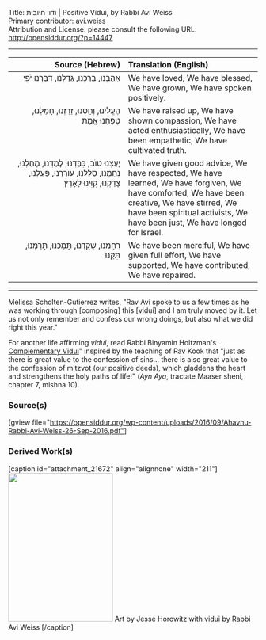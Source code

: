 <html>
<head></head>
<body>
Title: ודוי חיובית | Positive Vidui, by Rabbi Avi Weiss<br />
Primary contributor: avi.weiss<br />
Attribution and License: please consult the following URL: <a href="http://opensiddur.org/?p=14447">http://opensiddur.org/?p=14447</a>
<p />
<hr />

<table style="margin-left: auto;margin-right: auto;" class="draggable">
<thead><tr><th id="x" style="text-align: right;">Source (Hebrew)</th><th style="text-align: left;">Translation (English)</th></tr></thead>
<tbody>
<tr><td style="vertical-align:top;" width="46%">
<div class="liturgy" style="text-align: right;"><span lang="he">
אָהַבְנוּ, 
בֵּרַכְנוּ, 
גָּדַלְנוּ, 
דִּבַּרְנוּ יֹפִי
</span></div></td>

<td style="vertical-align:top;" width="53%"><div class="english">
We have loved,
We have blessed,
We have grown,
We have spoken positively.
</div></td>
</tr>

<tr><td style="vertical-align:top;" width="46%">
<div class="liturgy" style="text-align: right;"><span lang="he">
הֶעֱלִינוּ, 
וְחַסְנוּ, 
זֵרַזְנוּ, 
חָמַלְנוּ, 
טִפַּחְנוּ אֱמֶת
</span></div></td>

<td style="vertical-align:top;" width="53%"><div class="english">
We have raised up,
We have shown compassion,
We have acted enthusiastically,
We have been empathetic,
We have cultivated truth.
</div></td>
</tr>

<tr><td style="vertical-align:top;" width="46%">
<div class="liturgy" style="text-align: right;"><span lang="he">
יָעַצְנוּ טוֺב, 
כִּבַּדְנוּ, 
לָמַדְנוּ, 
מָחַלְנוּ, 
נִחַמְנוּ, 
סָלַלְנוּ, 
עוֺרַרְנוּ, 
פָּעַלְנוּ, 
צָדַקְנוּ, 
קִוִּינוּ לָאָרֶץ
</span></div></td>

<td style="vertical-align:top;" width="53%"><div class="english">
We have given good advice,
We have respected,
We have learned,
We have forgiven,
We have comforted,
We have been creative,
We have stirred,
We have been spiritual activists, 
We have been just,
We have longed for Israel.
</div></td>
</tr>

<tr><td style="vertical-align:top;" width="46%">
<div class="liturgy" style="text-align: right;"><span lang="he">
רִחַמְנוּ,
שָׁקַדְנוּ,
תָּמַכְנוּ,
תָּרַמְנוּ,
תִּקַּנּוּ
</span></div></td>

<td style="vertical-align:top;" width="53%"><div class="english">
We have been merciful,
We have given full effort,
We have supported,
We have contributed,
We have repaired.
</div></td>
</tr>
</tbody></table>

<hr />

Melissa Scholten-Gutierrez writes, "Rav Avi spoke to us a few times as he was working through [composing] this [vidui] and I am truly moved by it. Let us not only remember and confess our wrong doings, but also what we did right this year."

For another life affirming <em>vidui</em>, read Rabbi Binyamin Holtzman's <a href="https://opensiddur.org/prayers-for/special-days/high-holy-days/yom-kippur/havidui-ha-mashlim-by-binyamin-holtzman/">Complementary Vidui</a>" inspired by the teaching of Rav Kook that "just as there is great value to the confession of sins... there is also great value to the confession of mitzvot (our positive deeds), which gladdens the heart and strengthens the holy paths of life!" (<em>Ayn Aya</em>, tractate Maaser sheni, chapter 7, mishna 10).

<h3>Source(s)</h3>

[gview file="https://opensiddur.org/wp-content/uploads/2016/09/Ahavnu-Rabbi-Avi-Weiss-26-Sep-2016.pdf"]

<h3>Derived Work(s)</h3>

[caption id="attachment_21672" align="alignnone" width="211"]<a href="https://opensiddur.org/wp-content/uploads/2016/09/positive-vidui-by-Rabbi-Avi-Weiss-art-by-Jesse-Horowitz.jpg"><img src="https://opensiddur.org/wp-content/uploads/2016/09/positive-vidui-by-Rabbi-Avi-Weiss-art-by-Jesse-Horowitz-211x300.jpg" alt="" width="211" height="300" class="size-medium wp-image-21672" /></a> Art by Jesse Horowitz with vidui by Rabbi Avi Weiss [/caption]

</body>
</html>